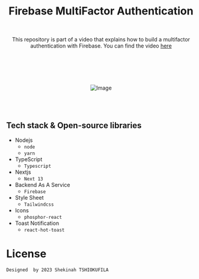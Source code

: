 <h1 align="center">Firebase MultiFactor Authentication</h1><br>
<p align="center">  
This repository is part of a video that explains how to build a multifactor authentication with Firebase.
You can find the video <a href="https://youtu.be/Py5K_rv1_3A/">here</a>
</p>
<br>

<p align="center">
  <img src="/public/readme.jpg" alt="Image" style="margin: 50px 0px 50px 0px"/>
</p>

## Tech stack & Open-source libraries

- Nodejs
    - ```node```
    - ```yarn```
- TypeScript
    - ```Typescript```
- Nextjs
    - ```Next 13```
- Backend As A Service
    - ```Firebase```
- Style Sheet
    - ```Tailwindcss```
- Icons
    - ```phosphor-react```
- Toast Notification
    - ```react-hot-toast```


# License

```
Designed  by 2023 Shekinah TSHIOKUFILA
```

